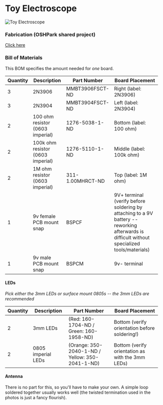 # Toy Electroscope

![Toy Electroscope](http://open.konspyre.org/assets/images/electroscope/top-old-ver-kapton.png)

### Fabrication (OSHPark shared project)

[Click here](https://www.oshpark.com/shared_projects/KFA2jmSs)

### Bill of Materials

This BOM specifies the amount needed for _one_ board.

| Quantity | Description | Part Number | Board Placement |
| -------- | ----------- | ----------- | --------------- |
| 3        | 2N3906      | MMBT3906FSCT-ND | Right (label: 2N3906) |
| 3 	   | 2N3904	 | MMBT3904FSCT-ND | Left (label: 2N3904) |
| 2        | 100 ohm resistor (0603 imperial) | 1276-5038-1-ND | Bottom (label: 100 ohm) |
| 2        | 100k ohm resistor (0603 imperial) | 1276-5110-1-ND | Middle (label: 100k ohm) |
| 2	   | 1M ohm resistor (0603 imperial) | 311-1.00MHRCT-ND | Top (label: 1M ohm) |
| 1        | 9v female PCB mount snap | BSPCF | 9V+ terminal (verify before soldering by attaching to a 9V battery -- reworking afterwards is difficult without specialized tools/materials) |
| 1        | 9v male PCB mount snap | BSPCM |  9v- terminal |

#### LEDs

_Pick either the 3mm LEDs or surface mount 0805s -- the 3mm LEDs are recommended_

| Quantity | Description | Part Number | Board Placement |
| -------- | ----------- | ----------- | --------------- |
| 2        | 3mm LEDs | (Red: 160-1704-ND / Green: 160-1958-ND) | Bottom (verify orientation before soldering!) |
| 2        | 0805 imperial LEDs | (Orange: 350-2040-1-ND / Yellow: 350-2041-1-ND) | Bottom (verify orientation as with the 3mm LEDs) |


#### Antenna

There is no part for this, so you'll have to make your own. A simple loop soldered together usually
works well (the twisted termination used in the photos is just a fancy flourish).
